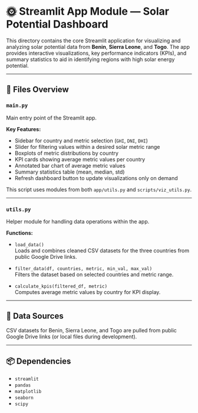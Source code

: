 # 🌞 Streamlit App Module — Solar Potential Dashboard

This directory contains the core Streamlit application for visualizing and analyzing solar potential data from **Benin**, **Sierra Leone**, and **Togo**. The app provides interactive visualizations, key performance indicators (KPIs), and summary statistics to aid in identifying regions with high solar energy potential.

---

## 📄 Files Overview

### `main.py`
Main entry point of the Streamlit app.

**Key Features:**
- Sidebar for country and metric selection (`GHI`, `DNI`, `DHI`)
- Slider for filtering values within a desired solar metric range
- Boxplots of metric distributions by country
- KPI cards showing average metric values per country
- Annotated bar chart of average metric values
- Summary statistics table (mean, median, std)
- Refresh dashboard button to update visualizations only on demand

This script uses modules from both `app/utils.py` and `scripts/viz_utils.py`.

---

### `utils.py`
Helper module for handling data operations within the app.

**Functions:**
- `load_data()`  
  Loads and combines cleaned CSV datasets for the three countries from public Google Drive links.

- `filter_data(df, countries, metric, min_val, max_val)`  
  Filters the dataset based on selected countries and metric range.

- `calculate_kpis(filtered_df, metric)`  
  Computes average metric values by country for KPI display.

---

## 🔗 Data Sources
CSV datasets for Benin, Sierra Leone, and Togo are pulled from public Google Drive links (or local files during development).

---

## 📦 Dependencies
- `streamlit`
- `pandas`
- `matplotlib`
- `seaborn`
- `scipy`
